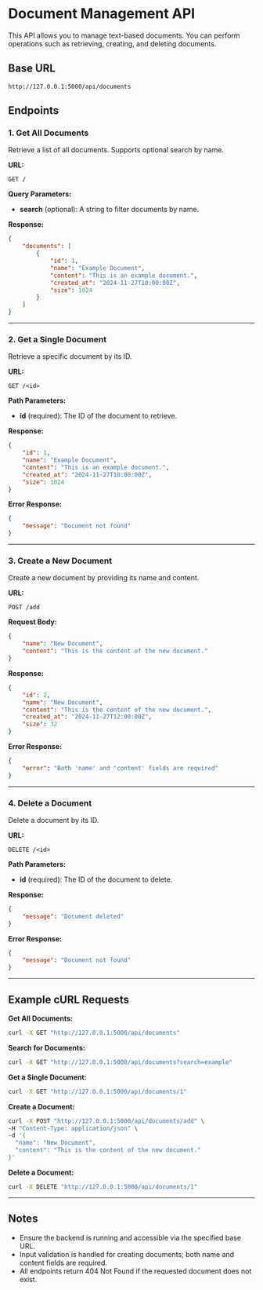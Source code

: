 
# Document Management API

This API allows you to manage text-based documents. You can perform operations such as retrieving, creating, and deleting documents.

## Base URL
```
http://127.0.0.1:5000/api/documents
```

## Endpoints

### 1. Get All Documents
Retrieve a list of all documents. Supports optional search by name.

**URL:**
```
GET /
```

**Query Parameters:**
- **search** (optional): A string to filter documents by name.

**Response:**
```json
{
    "documents": [
        {
            "id": 1,
            "name": "Example Document",
            "content": "This is an example document.",
            "created_at": "2024-11-27T10:00:00Z",
            "size": 1024
        }
    ]
}
```

---

### 2. Get a Single Document
Retrieve a specific document by its ID.

**URL:**
```
GET /<id>
```

**Path Parameters:**
- **id** (required): The ID of the document to retrieve.

**Response:**
```json
{
    "id": 1,
    "name": "Example Document",
    "content": "This is an example document.",
    "created_at": "2024-11-27T10:00:00Z",
    "size": 1024
}
```

**Error Response:**
```json
{
    "message": "Document not found"
}
```

---

### 3. Create a New Document
Create a new document by providing its name and content.

**URL:**
```
POST /add
```

**Request Body:**
```json
{
    "name": "New Document",
    "content": "This is the content of the new document."
}
```

**Response:**
```json
{
    "id": 2,
    "name": "New Document",
    "content": "This is the content of the new document.",
    "created_at": "2024-11-27T12:00:00Z",
    "size": 32
}
```

**Error Response:**
```json
{
    "error": "Both 'name' and 'content' fields are required"
}
```

---

### 4. Delete a Document
Delete a document by its ID.

**URL:**
```
DELETE /<id>
```

**Path Parameters:**
- **id** (required): The ID of the document to delete.

**Response:**
```json
{
    "message": "Document deleted"
}
```

**Error Response:**
```json
{
    "message": "Document not found"
}
```

---

## Example cURL Requests

**Get All Documents:**
```bash
curl -X GET "http://127.0.0.1:5000/api/documents"
```

**Search for Documents:**
```bash
curl -X GET "http://127.0.0.1:5000/api/documents?search=example"
```

**Get a Single Document:**
```bash
curl -X GET "http://127.0.0.1:5000/api/documents/1"
```

**Create a Document:**
```bash
curl -X POST "http://127.0.0.1:5000/api/documents/add" \
-H "Content-Type: application/json" \
-d '{
  "name": "New Document",
  "content": "This is the content of the new document."
}'
```

**Delete a Document:**
```bash
curl -X DELETE "http://127.0.0.1:5000/api/documents/1"
```

---

## Notes
- Ensure the backend is running and accessible via the specified base URL.
- Input validation is handled for creating documents; both name and content fields are required.
- All endpoints return 404 Not Found if the requested document does not exist.
